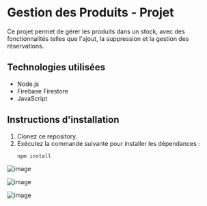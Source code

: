 # Gestion des Produits - Projet

Ce projet permet de gérer les produits dans un stock, avec des fonctionnalités telles que l'ajout, la suppression et la gestion des réservations.

## Technologies utilisées
- Node.js
- Firebase Firestore
- JavaScript

## Instructions d'installation

1. Clonez ce repository.
2. Exécutez la commande suivante pour installer les dépendances :
   ```bash
   npm install

![image](https://github.com/user-attachments/assets/647e6977-970a-4d05-a075-64564ed0370a)

![image](https://github.com/user-attachments/assets/f999fd23-b650-4981-832c-306243f3f4fa)

![image](https://github.com/user-attachments/assets/3bdcf120-e8ab-41bd-9640-5a9a0f671979)



